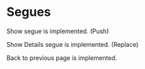 # Segues

Show segue is implemented. (Push)

Show Details segue is implemented. (Replace)

Back to previous page is implemented.
